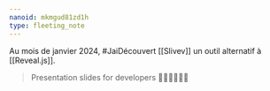 ```yaml
---
nanoid: mkmgud81zd1h
type: fleeting_note
---
```

Au mois de janvier 2024, #JaiDécouvert [[Slivev]] un outil alternatif à [[Reveal.js]].

>  Presentation slides for developers 🧑‍💻👩‍💻👨‍💻 
